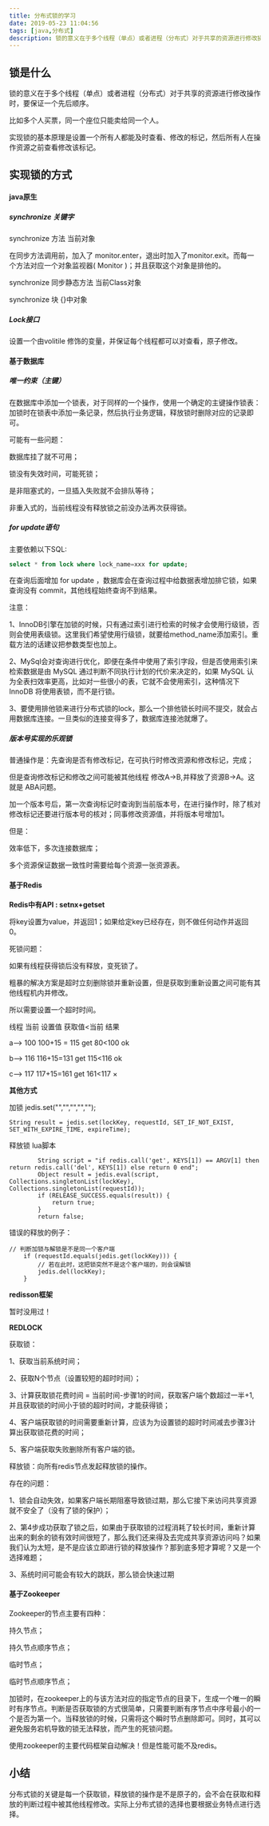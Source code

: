 ```yaml
---
title: 分布式锁的学习
date: 2019-05-23 11:04:56
tags: [java,分布式] 
description: 锁的意义在于多个线程（单点）或者进程（分布式）对于共享的资源进行修改操作时，要保证一个先后顺序。
---
```


## 锁是什么

锁的意义在于多个线程（单点）或者进程（分布式）对于共享的资源进行修改操作时，要保证一个先后顺序。

比如多个人买票，同一个座位只能卖给同一个人。

实现锁的基本原理是设置一个所有人都能及时查看、修改的标记，然后所有人在操作资源之前查看修改该标记。

<!--more-->

## 实现锁的方式

#### java原生

##### synchronize 关键字

synchronize 方法 当前对象

在同步方法调用前，加入了 monitor.enter，退出时加入了monitor.exit。而每一个方法对应一个对象监视器( Monitor )；并且获取这个对象是排他的。

synchronize 同步静态方法 当前Class对象

synchronize 块 {}中对象

##### Lock接口

设置一个由volitile 修饰的变量，并保证每个线程都可以对查看，原子修改。

#### 基于数据库

##### 唯一约束（主键）

在数据库中添加一个锁表，对于同样的一个操作，使用一个确定的主键操作锁表：加锁时在锁表中添加一条记录，然后执行业务逻辑，释放锁时删除对应的记录即可。

可能有一些问题：

数据库挂了就不可用；

锁没有失效时间，可能死锁；

是非阻塞式的，一旦插入失败就不会排队等待；

非重入式的，当前线程没有释放锁之前没办法再次获得锁。

##### for update语句

主要依赖以下SQL:

```sql
select * from lock where lock_name=xxx for update;
```

在查询后面增加 for update ，数据库会在查询过程中给数据表增加排它锁，如果查询没有 commit，其他线程始终查询不到结果。

注意：

1、InnoDB引擎在加锁的时候，只有通过索引进行检索的时候才会使用行级锁，否则会使用表级锁。这里我们希望使用行级锁，就要给method_name添加索引。重载方法的话建议把参数类型也加上。

2、MySql会对查询进行优化，即便在条件中使用了索引字段，但是否使用索引来检索数据是由 MySQL 通过判断不同执行计划的代价来决定的，如果 MySQL 认为全表扫效率更高，比如对一些很小的表，它就不会使用索引，这种情况下 InnoDB 将使用表锁，而不是行锁。

3、要使用排他锁来进行分布式锁的lock，那么一个排他锁长时间不提交，就会占用数据库连接。一旦类似的连接变得多了，数据库连接池就爆了。



##### 版本号实现的乐观锁

普通操作是：先查询是否有修改标记，在可执行时修改资源和修改标记，完成；

但是查询修改标记和修改之间可能被其他线程 修改A->B,并释放了资源B->A。这就是 ABA问题。

加一个版本号后，第一次查询标记时查询到当前版本号，在进行操作时，除了核对修改标记还要进行版本号的核对；同事修改资源值，并将版本号增加1。

但是：

效率低下，多次连接数据库；

多个资源保证数据一致性时需要给每个资源一张资源表。



#### 基于Redis

**Redis中有API : setnx+getset**

将key设置为value，并返回1；如果给定key已经存在，则不做任何动作并返回 0。

死锁问题：

如果有线程获得锁后没有释放，变死锁了。

粗暴的解决方案是超时立刻删除锁并重新设置，但是获取到重新设置之间可能有其他线程机内并修改。

所以需要设置一个超时时间。

线程	当前	设置值			获取值<当前		结果

a-->  	100   	100+15 = 115    	get  80<100  		ok 

b--> 	116  	116+15=131		get 115<116		ok

c-->		117		117+15=161		get 	161<117		×



**其他方式**

加锁 jedis.set("","","","","");

```
String result = jedis.set(lockKey, requestId, SET_IF_NOT_EXIST, SET_WITH_EXPIRE_TIME, expireTime);
```

释放锁 lua脚本

```
        String script = "if redis.call('get', KEYS[1]) == ARGV[1] then return redis.call('del', KEYS[1]) else return 0 end";
        Object result = jedis.eval(script, Collections.singletonList(lockKey), Collections.singletonList(requestId));
        if (RELEASE_SUCCESS.equals(result)) {
            return true;
        }
        return false;
```

错误的释放的例子：

```
// 判断加锁与解锁是不是同一个客户端
    if (requestId.equals(jedis.get(lockKey))) {
        // 若在此时，这把锁突然不是这个客户端的，则会误解锁
        jedis.del(lockKey);
    }
```

**redisson框架**

暂时没用过！

**REDLOCK** 

获取锁：

1、获取当前系统时间；

2、获取N个节点（设置较短的超时时间）；

3、计算获取锁花费时间 = 当前时间-步骤1的时间，获取客户端个数超过一半+1,并且获取锁的时间小于锁的超时时间，才能获得锁；

4、客户端获取锁的时间需要重新计算，应该为为设置锁的超时时间减去步骤3计算出获取锁花费的时间；

5、客户端获取失败删除所有客户端的锁。

释放锁：向所有redis节点发起释放锁的操作。

存在的问题：

1、锁会自动失效，如果客户端长期阻塞导致锁过期，那么它接下来访问共享资源就不安全了（没有了锁的保护）；

2、第4步成功获取了锁之后，如果由于获取锁的过程消耗了较长时间，重新计算出来的剩余的锁有效时间很短了，那么我们还来得及去完成共享资源访问吗？如果我们认为太短，是不是应该立即进行锁的释放操作？那到底多短才算呢？又是一个选择难题；

3、系统时间可能会有较大的跳跃，那么锁会快速过期

#### 基于Zookeeper

Zookeeper的节点主要有四种：

持久节点；

持久节点顺序节点；

临时节点；

临时节点顺序节点；

加锁时，在zookeeper上的与该方法对应的指定节点的目录下，生成一个唯一的瞬时有序节点。判断是否获取锁的方式很简单，只需要判断有序节点中序号最小的一个是否为第一个。当释放锁的时候，只需将这个瞬时节点删除即可。同时，其可以避免服务宕机导致的锁无法释放，而产生的死锁问题。

使用zookeeper的主要代码框架自动解决！但是性能可能不及redis。



## 小结

分布式锁的关键是每一个获取锁，释放锁的操作是不是原子的，会不会在获取和释放的判断过程中被其他线程修改。实际上分布式锁的选择也要根据业务特点进行选择。









